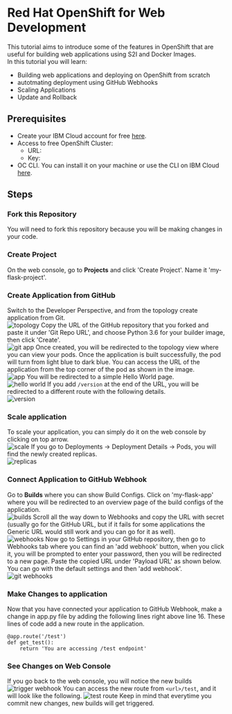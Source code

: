 # Red Hat OpenShift for Web Development
This tutorial aims to introduce some of the features in OpenShift that are useful for building web applications using S2I and Docker Images.<br>
In this tutorial you will learn:<br>
- Building web applications and deploying on OpenShift from scratch
- autotmating deployment using GitHub Webhooks
- Scaling Applications
- Update and Rollback
## Prerequisites
- Create your IBM Cloud account for free <a href="#">here</a>.
- Access to free OpenShift Cluster:
  - URL:
  - Key:
- OC CLI. You can install it on your machine or use the CLI on IBM Cloud <a href="#">here</a>.
## Steps
### Fork this Repository
You will need to fork this repository because you will be making changes in your code.
### Create Project
On the web console, go to <b>Projects</b> and click 'Create Project'. Name it 'my-flask-project'.
### Create Application from GitHub
Switch to the Developer Perspective, and from the topology create application from Git.<br>
![topology](https://user-images.githubusercontent.com/36239840/99640028-d47ba780-2a61-11eb-9345-eef6da18b245.JPG)
Copy the URL of the GitHub repository that you forked and paste it under 'Git Repo URL', and choose Python 3.6 for your builder image, then click 'Create'.<br>
![git app](https://user-images.githubusercontent.com/36239840/99640275-1b699d00-2a62-11eb-9d8d-aab23c988e93.JPG)
Once created, you will be redirected to the topology view where you can view your pods. Once the application is built successfully, the pod will turn from light blue to dark blue. You can access the URL of the application from the top corner of the pod as shown in the image.<br>
![app](https://user-images.githubusercontent.com/36239840/99641007-2244df80-2a63-11eb-85b4-20b575721aa3.JPG)
You will be redirected to a simple Hello World page.<br>
![hello world](https://user-images.githubusercontent.com/36239840/99641191-5cae7c80-2a63-11eb-8f98-71ca6aef8bc2.JPG)
If you add ```/version``` at the end of the URL, you will be redirected to a different route with the following details.<br>
![version](https://user-images.githubusercontent.com/36239840/99641407-a7c88f80-2a63-11eb-8603-e2189a76d3c9.JPG)
### Scale application
To scale your application, you can simply do it on the web console by clicking on top arrow.<br>
![scale](https://user-images.githubusercontent.com/36239840/99646668-32ac8880-2a6a-11eb-9a2f-a7dfb898a1bb.JPG)
If you go to Deployments -> Deployment Details -> Pods, you will find the newly created replicas.<br>
![replicas](https://user-images.githubusercontent.com/36239840/99646767-55d73800-2a6a-11eb-9122-1b26aa0546e8.JPG)

### Connect Application to GitHub Webhook
Go to <b>Builds</b> where you can show Build Configs. Click on 'my-flask-app' where you will be redirected to an overview page of the build configs of the application.<br>
![builds](https://user-images.githubusercontent.com/36239840/99652342-25df6300-2a71-11eb-9cc6-5cc0618ac935.JPG)
Scroll all the way down to Webhooks and copy the URL with secret (usually go for the GitHub URL, but if it fails for some applications the Generic URL would still work and you can go for it as well).<br>
![webhooks](https://user-images.githubusercontent.com/36239840/99652613-7656c080-2a71-11eb-993d-8a18d6059c04.JPG)
Now go to Settings in your GitHub repository, then go to Webhooks tab where you can find an 'add webhook' button, when you click it, you will be prompted to enter your password, then you will be redirected to a new page. Paste the copied URL under 'Payload URL' as shown below. You can go with the default settings and then 'add webhook'.<br>
![git webhooks](https://user-images.githubusercontent.com/36239840/99653384-5e337100-2a72-11eb-9a5c-eb1b4008d057.JPG)


### Make Changes to application
Now that you have connected your application to GitHub Webhook, make a change in app.py file by adding the following lines right above line 16. These lines of code add a new route in the application.
```
@app.route('/test')
def get_test():
    return 'You are accessing /test endpoint'
```
### See Changes on Web Console
If you go back to the web console, you will notice the new builds
![trigger webhook](https://user-images.githubusercontent.com/36239840/99654077-45778b00-2a73-11eb-95a9-4b782bef4285.JPG)
You can access the new route from ```<url>/test```, and it will look like the following.
![test route](https://user-images.githubusercontent.com/36239840/99654537-e8c8a000-2a73-11eb-8c29-286194266e61.JPG)
Keep in mind that everytime you commit new changes, new builds will get triggered.
